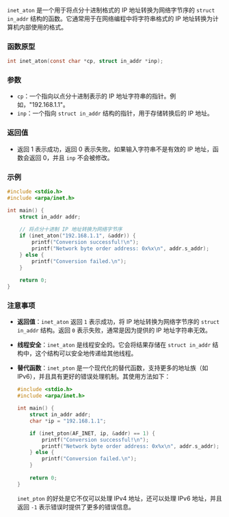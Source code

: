 `inet_aton` 是一个用于将点分十进制格式的 IP 地址转换为网络字节序的 `struct in_addr` 结构的函数。它通常用于在网络编程中将字符串格式的 IP 地址转换为计算机内部使用的格式。

### 函数原型

```c
int inet_aton(const char *cp, struct in_addr *inp);
```

### 参数

- `cp`：一个指向以点分十进制表示的 IP 地址字符串的指针。例如，"192.168.1.1"。
- `inp`：一个指向 `struct in_addr` 结构的指针，用于存储转换后的 IP 地址。

### 返回值

- 返回 1 表示成功，返回 0 表示失败。如果输入字符串不是有效的 IP 地址，函数会返回 0，并且 `inp` 不会被修改。

### 示例

```c
#include <stdio.h>
#include <arpa/inet.h>

int main() {
    struct in_addr addr;
    
    // 将点分十进制 IP 地址转换为网络字节序
    if (inet_aton("192.168.1.1", &addr)) {
        printf("Conversion successful!\n");
        printf("Network byte order address: 0x%x\n", addr.s_addr);
    } else {
        printf("Conversion failed.\n");
    }
    
    return 0;
}
```

### 注意事项

- **返回值**：`inet_aton` 返回 `1` 表示成功，将 IP 地址转换为网络字节序的 `struct in_addr` 结构。返回 `0` 表示失败，通常是因为提供的 IP 地址字符串无效。

- **线程安全**：`inet_aton` 是线程安全的。它会将结果存储在 `struct in_addr` 结构中，这个结构可以安全地传递给其他线程。

- **替代函数**：`inet_pton` 是一个现代化的替代函数，支持更多的地址族（如 IPv6），并且具有更好的错误处理机制。其使用方法如下：

  ```c
  #include <stdio.h>
  #include <arpa/inet.h>

  int main() {
      struct in_addr addr;
      char *ip = "192.168.1.1";

      if (inet_pton(AF_INET, ip, &addr) == 1) {
          printf("Conversion successful!\n");
          printf("Network byte order address: 0x%x\n", addr.s_addr);
      } else {
          printf("Conversion failed.\n");
      }
      
      return 0;
  }
  ```

  `inet_pton` 的好处是它不仅可以处理 IPv4 地址，还可以处理 IPv6 地址，并且返回 `-1` 表示错误时提供了更多的错误信息。
